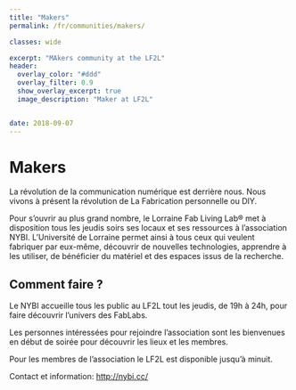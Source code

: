 ```yaml
---
title: "Makers"
permalink: /fr/communities/makers/

classes: wide

excerpt: "MAkers community at the LF2L"
header:
  overlay_color: "#ddd"
  overlay_filter: 0.9
  show_overlay_excerpt: true 
  image_description: "Maker at LF2L"


date: 2018-09-07
---
```


# Makers

La révolution de la communication numérique est derrière nous. Nous vivons à présent la révolution de La Fabrication personnelle ou DIY.

Pour s’ouvrir au plus grand nombre, le Lorraine Fab Living Lab® met à disposition tous les jeudis soirs ses locaux et ses ressources à l’association NYBI. L’Université de Lorraine permet ainsi à tous ceux qui veulent fabriquer par eux-même, découvrir de nouvelles technologies, apprendre à les utiliser, de bénéficier du matériel et des espaces issus de la recherche.

## Comment faire ?

Le NYBI accueille tous les public au LF2L tout les jeudis, de 19h à 24h, pour faire découvrir l’univers des FabLabs.

Les personnes intéressées pour rejoindre l’association sont les bienvenues en début de soirée pour découvrir les lieux et les membres.

Pour les membres de l’association le LF2L est disponible jusqu’à minuit.

Contact et information: http://nybi.cc/

